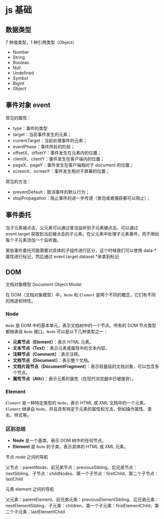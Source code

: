 # js 基础

## 数据类型

7 种值类型，1 种引用类型（Object）

- Number
- String
- Boolean
- Null
- Undefined
- Symbol
- Bigint
- Object

## 事件对象 event

常见的属性：

- type：事件的类型
- target：当前事件发生的元素；
- currentTarget：当前处理事件的元素；
- eventPhase：事件所处的阶段；
- offsetX、offsetY：事件发生在元素内的位置；
- clientX、clientY：事件发生在客户端内的位置；
- pageX、pageY：事件发生在客户端相对于 document 的位置；
- screenX、screenY：事件发生相对于屏幕的位置；

常见的方法：

- preventDefault：取消事件的默认行为；
- stopPropagation：阻止事件的进一步传递（冒泡或者捕获都可以阻止）；

## 事件委托

当子元素被点击，父元素可以通过冒泡监听到子元素被点击。可以通过 event.target 获取到当前被点击的子元素。在父元素中处理子元素事件，而不用给每个子元素添加一个监听器。

某些事件委托可能需要对具体的子组件进行区分，这个时候我们可以使用 data-\*属性进行标记，然后通过 event.target.dataset.\*来拿到标记

## DOM

文档对象模型 Document Object Model

在 DOM（文档对象模型）中，`Node` 和 `Element` 是两个不同的概念，它们有不同的用途和特性。

### Node

`Node` 是 DOM 中的基本单元，表示文档树中的一个节点。所有的 DOM 节点类型都继承自 `Node` 接口。`Node` 可以是以下几种类型之一：

- **元素节点（Element）**：表示 HTML 元素。
- **文本节点（Text）**：表示元素或属性中的文本内容。
- **注释节点（Comment）**：表示注释。
- **文档节点（Document）**：表示整个文档。
- **文档片段节点（DocumentFragment）**：表示轻量级的文档对象，可以包含多个节点。
- **属性节点（Attr）**：表示元素的属性（在现代浏览器中已被废弃）。

### Element

`Element` 是一种特定类型的 `Node`，表示 HTML 或 XML 文档中的一个元素。`Element` 继承自 `Node`，并且具有特定于元素的属性和方法，例如操作属性、类名、样式等。

### 区别总结

- **Node** 是一个基类，表示 DOM 树中的任何节点。
- **Element** 是 `Node` 的子类，表示具体的 HTML 或 XML 元素。

节点 node 之间的导航

父节点：parentNode、前兄弟节点：previousSibling、后兄弟节点：nextSibling、子节点：childNodes、第一个子节点：firstChild、第二个子节点：lastChild

元素 element 之间的导航

父元素：parentElement、前兄弟元素：previousElementSibling、后兄弟元素：nextElementSibling、子元素：children、第一个子元素：firstElementChild、第二个子元素：lastElementChild
